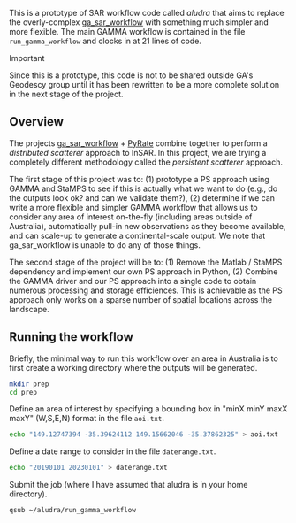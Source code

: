 This is a prototype of SAR workflow code called *aludra* that aims to replace the overly-complex [ga_sar_workflow](https://github.com/geoscienceAustralia/ga_sar_workflow) with something much simpler and more flexible. The main GAMMA workflow is contained in the file `run_gamma_workflow` and clocks in at 21 lines of code.

> [!important]  
> Since this is a prototype, this code is not to be shared outside GA's Geodescy group until it has been rewritten to be a more complete solution in the next stage of the project.

## Overview

The projects [ga_sar_workflow](https://github.com/geoscienceAustralia/ga_sar_workflow) + [PyRate](https://github.com/GeoscienceAustralia/PyRate) combine together to perform a *distributed scatterer* approach to InSAR. In this project, we are trying a completely different methodology called the *persistent scatterer* approach.

The first stage of this project was to: (1) prototype a PS approach using GAMMA and StaMPS to see if this is actually what we want to do (e.g., do the outputs look ok? and can we validate them?), (2) determine if we can write a more flexible and simpler GAMMA workflow that allows us to consider any area of interest on-the-fly (including areas outside of Australia), automatically pull-in new observations as they become available, and can scale-up to generate a continental-scale output. We note that ga_sar_workflow is unable to do any of those things.

The second stage of the project will be to: (1) Remove the Matlab / StaMPS dependency and implement our own PS approach in Python, (2) Combine the GAMMA driver and our PS approach into a single code to obtain numerous processing and storage efficiences. This is achievable as the PS approach only works on a sparse number of spatial locations across the landscape.

## Running the workflow

Briefly, the minimal way to run this workflow over an area in Australia is to first create a working directory where the outputs will be generated.
```bash
mkdir prep
cd prep
```
Define an area of interest by specifying a bounding box in "minX minY maxX maxY" (W,S,E,N) format in the file `aoi.txt`.
```bash
echo "149.12747394 -35.39624112 149.15662046 -35.37862325" > aoi.txt
```
Define a date range to consider in the file `daterange.txt`.
```bash
echo "20190101 20230101" > daterange.txt
```
Submit the job (where I have assumed that aludra is in your home directory).
```
qsub ~/aludra/run_gamma_workflow
```
